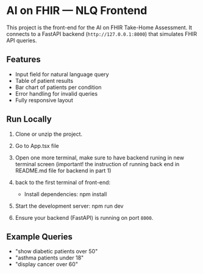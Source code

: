 # AI on FHIR — NLQ Frontend

This project is the front-end for the AI on FHIR Take-Home Assessment.
It connects to a FastAPI backend (`http://127.0.0.1:8000`) that simulates FHIR API queries.

## Features
- Input field for natural language query
- Table of patient results
- Bar chart of patients per condition
- Error handling for invalid queries
- Fully responsive layout

## Run Locally
1. Clone or unzip the project.
2. Go to App.tsx file
3. Open one more terminal, make sure to have backend runing in new terminal screen (important! the instruction of running back end in README.md file for backend in part 1)
4. back to the first terminal of front-end:
   - Install dependencies: npm install

5. Start the development server: npm run dev

6. Ensure your backend (FastAPI) is running on port `8000`.

## Example Queries
- "show diabetic patients over 50"
- "asthma patients under 18"
- "display cancer over 60"

